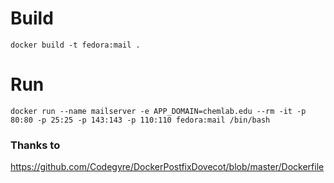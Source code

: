 # Build
`docker build -t fedora:mail .`
# Run
`docker run --name mailserver -e APP_DOMAIN=chemlab.edu --rm -it -p 80:80 -p 25:25 -p 143:143 -p 110:110 fedora:mail /bin/bash`
### Thanks to
https://github.com/Codegyre/DockerPostfixDovecot/blob/master/Dockerfile
